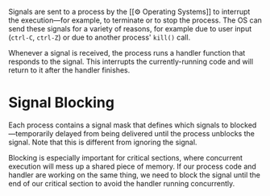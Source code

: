 Signals are sent to a process by the [[⚙️ Operating Systems]] to interrupt the execution—for example, to terminate or to stop the process. The OS can send these signals for a variety of reasons, for example due to user input (`ctrl-C`, `ctrl-Z`) or due to another process' `kill()` call.

Whenever a signal is received, the process runs a handler function that responds to the signal. This interrupts the currently-running code and will return to it after the handler finishes.

# Signal Blocking
Each process contains a signal mask that defines which signals to blocked—temporarily delayed from being delivered until the process unblocks the signal. Note that this is different from ignoring the signal.

Blocking is especially important for critical sections, where concurrent execution will mess up a shared piece of memory. If our process code and handler are working on the same thing, we need to block the signal until the end of our critical section to avoid the handler running concurrently.